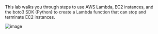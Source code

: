 This lab walks you through steps to use AWS Lambda, EC2 instances, and the boto3 SDK (Python) to create a Lambda function that can stop and terminate EC2 instances.

![image](https://github.com/bvskarthik18/AWS-SCS-C02/assets/129149117/cbee56e5-2851-4fda-a1ef-256baeb99a4f)

